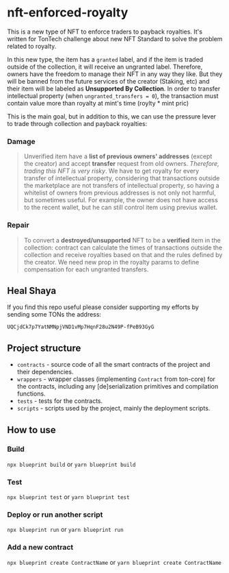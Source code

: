 # nft-enforced-royalty

This is a new type of NFT to enforce traders to payback royalties. It's written for TonTech challenge about new NFT Standard to solve the problem related to royalty.

In this new type, the item has a `granted` label, and if the item is traded outside of the collection, it will receive an ungranted label. Therefore, owners have the freedom to manage their NFT in any way they like. But they will be banned from the future services of the creator (Staking, etc) and their item will be labeled as **Unsupported By Collection**. In order to transfer intellectual property (when `ungranted_transfers = 0`), the transaction must contain value more than royalty at mint's time (roylty * mint pric)

This is the main goal, but in addition to this, we can use the pressure lever to trade through collection and payback royalties:

### Damage
> Unverified item have a **list of previous owners' addresses** (except the creator) and accept **transfer** request from old owners. *Therefore, trading this NFT is very risky*.
We have to get royalty for every transfer of intellectual property, considering that transactions outside the marketplace are not transfers of intellectual property, so having a whitelist of owners from previous addresses is not only not harmful, but sometimes useful. For example, the owner does not have access to the recent wallet, but he can still control item using previus wallet.

### Repair
> To convert a **destroyed/unsupported** NFT to be a **verified** item in the collection: contract can calculate the times of transactions outside the collection and receive royalties based on that and the rules defined by the creator. We need new prop in the royalty params to define compensation for each ungranted transfers. 

## Heal Shaya
If you find this repo useful please consider supporting my efforts by sending some TONs the address:

```
UQCjdCk7p7YatNMNpjVND1vMp7HqnF28u2N49P-fPeB93GyG
```

## Project structure

-   `contracts` - source code of all the smart contracts of the project and their dependencies.
-   `wrappers` - wrapper classes (implementing `Contract` from ton-core) for the contracts, including any [de]serialization primitives and compilation functions.
-   `tests` - tests for the contracts.
-   `scripts` - scripts used by the project, mainly the deployment scripts.

## How to use

### Build

`npx blueprint build` or `yarn blueprint build`

### Test

`npx blueprint test` or `yarn blueprint test`

### Deploy or run another script

`npx blueprint run` or `yarn blueprint run`

### Add a new contract

`npx blueprint create ContractName` or `yarn blueprint create ContractName`
